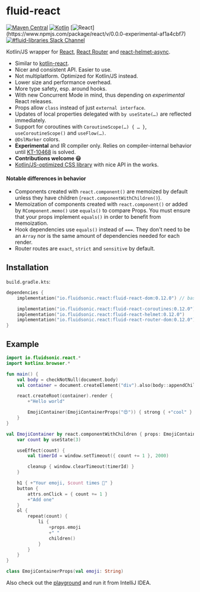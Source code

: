 fluid-react
===========

[![Maven Central](https://img.shields.io/maven-central/v/io.fluidsonic.react/fluid-react?label=Maven%20Central)](https://search.maven.org/artifact/io.fluidsonic.react/fluid-react)
[![Kotlin](https://img.shields.io/badge/Kotlin-1.5.21%20(JS)-blue.svg)](https://github.com/JetBrains/kotlin/releases/v1.5.21)
[![React](https://img.shields.io/badge/React-experimental%20(November%2015,%202021)-blue.svg)](https://www.npmjs.com/package/react/v/0.0.0-experimental-af1a4cbf7)
[![#fluid-libraries Slack Channel](https://img.shields.io/badge/slack-%23fluid--libraries-543951.svg?label=Slack)](https://kotlinlang.slack.com/messages/C7UDFSVT2/)

Kotlin/JS wrapper for [React](https://reactjs.org/), [React Router](https://reactrouter.com/) and
[react-helmet-async](https://github.com/staylor/react-helmet-async).

- Similar to [kotlin-react](https://github.com/JetBrains/kotlin-wrappers/tree/master/kotlin-react).
- Nicer and consistent API. Easier to use.
- Not multiplatform. Optimized for Kotlin/JS instead.
- Lower size and performance overhead.
- More type safety, esp. around hooks.
- With new Concurrent Mode in mind, thus depending on *experimental* React releases.
- Props allow `class` instead of just `external interface`.
- Updates of local properties delegated with `by useState(…)` are reflected immediately.
- Support for coroutines with `CoroutineScope(…) { … }`, `useCoroutineScope()` and `useFlow(…)`.
- `@DslMarker` colors.
- **Experimental** and IR compiler only. Relies on compiler-internal behavior until [KT-10468](https://youtrack.jetbrains.com/issue/KT-10468) is solved.
- **Contributions welcome 😃**
- [Kotlin/JS-optimized CSS library](https://github.com/fluidsonic/fluid-css) with nice API in the works.

#### Notable differences in behavior

- Components created with `react.component()` are memoized by default unless they have children (`react.componentWithChildren()`).
- Memoization of components created with `react.component()` or added by `RComponent.memo()` use `equals()` to compare Props. You must ensure that your props
  implement `equals()` in order to benefit from memoization.
- Hook dependencies use `equals()` instead of `===`. They don't need to be an `Array` nor is the same amount of dependencies needed for each render.
- Router routes are `exact`, `strict` and `sensitive` by default.

## Installation

`build.gradle.kts`:

```kt
dependencies {
    implementation("io.fluidsonic.react:fluid-react-dom:0.12.0") // basis module

    implementation("io.fluidsonic.react:fluid-react-coroutines:0.12.0") // optional coroutine support
    implementation("io.fluidsonic.react:fluid-react-helmet:0.12.0")     // optional dynamic metadata (react-helmet-async)
    implementation("io.fluidsonic.react:fluid-react-router-dom:0.12.0") // optional routing (react-router)
}
```

## Example

```kt
import io.fluidsonic.react.*
import kotlinx.browser.*

fun main() {
    val body = checkNotNull(document.body)
    val container = document.createElement("div").also(body::appendChild)

    react.createRoot(container).render {
        +"Hello world"

        EmojiContainer(EmojiContainerProps("😍")) { strong { +"cool" } }
    }
}

val EmojiContainer by react.componentWithChildren { props: EmojiContainerProps, children ->
    var count by useState(3)

    useEffect(count) {
        val timerId = window.setTimeout({ count += 1 }, 2000)

        cleanup { window.clearTimeout(timerId) }
    }

    h1 { +"Your emoji, $count times 🎉" }
    button {
        attrs.onClick = { count += 1 }
        +"Add one"
    }
    ol {
        repeat(count) {
            li {
                +props.emoji
                +" "
                children()
            }
        }
    }
}

class EmojiContainerProps(val emoji: String)
```

Also check out the [playground](modules/playground) and run it from IntelliJ IDEA.
